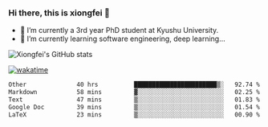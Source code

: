 ### Hi there, this is xiongfei 👋


- 🔭 I’m currently a 3rd year PhD student at Kyushu University.
- 🌱 I’m currently learning software engineering, deep learning...

<!--
**X1on9f31/X1on9f31** is a ✨ _special_ ✨ repository because its `README.md` (this file) appears on your GitHub profile.
Here are some ideas to get you started:
-->

![Xiongfei's GitHub stats](https://github-readme-stats.vercel.app/api?username=X1on9f31)


[![wakatime](https://wakatime.com/badge/user/9e8d5516-d162-43e7-9563-87295d455a71.svg)](https://wakatime.com/@9e8d5516-d162-43e7-9563-87295d455a71)

<!--START_SECTION:waka-->

```txt
Other              40 hrs          ███████████████████████▒░   92.74 %
Markdown           58 mins         ▓░░░░░░░░░░░░░░░░░░░░░░░░   02.25 %
Text               47 mins         ▒░░░░░░░░░░░░░░░░░░░░░░░░   01.83 %
Google Doc         39 mins         ▒░░░░░░░░░░░░░░░░░░░░░░░░   01.54 %
LaTeX              23 mins         ▒░░░░░░░░░░░░░░░░░░░░░░░░   00.90 %
```

<!--END_SECTION:waka-->

